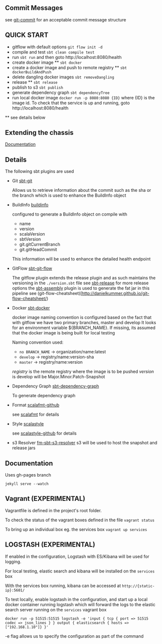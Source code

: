 ## Commit Messages

see [git-commit](https://chris.beams.io/posts/git-commit/) for an acceptable commit message structure


## QUICK START

- gitflow with default options
`git flow init -d` 
- compile and test
`sbt clean compile test`
- run
`sbt run` and then goto http://localhost:8080/health
- create docker image **
`sbt docker`
- create a docker image and push to remote registry **
`sbt dockerBuildAndPush`
- delete dangling docker images
`sbt removeDangling`
- release **
`sbt release`
- publish to s3
`sbt publish`
- generate dependency graph
`sbt dependencyTree`
- run local docker image
`docker run -p 8080:8080 {ID}` where {ID} is the image id. To check that the service is up and running, goto http://localhost:8080/health

** see details below

## Extending the chassis
[Documentation](https://allawala.github.io/service-chassis/)

## Details

The following sbt plugins are used 

- Git [sbt-git](https://github.com/sbt/sbt-git)

    Allows us to retrieve information about the commit such as the sha or the branch which is used to enhance the BuildInfo object

- BuildInfo [buildinfo](https://github.com/sbt/sbt-buildinfo)

    configured to generate a BuildInfo object on compile with
     - name
     - version
     - scalaVersion
     - sbtVersion
     - git.gitCurrentBranch
     - git.gitHeadCommit

    This information will be used to enhance the detailed health endpoint

- GitFlow [sbt-git-flow](https://github.com/ServiceRocket/sbt-git-flow)
    
    The gitflow plugin extends the release plugin and as such maintains the versioning in the `./version.sbt` file
    see [sbt-release](https://github.com/sbt/sbt-release) for more release options
    the [sbt-assembly](https://github.com/sbt/sbt-assembly) plugin is used to generate the fat jar in this pipeline
    see (git-flow-cheatsheet)[http://danielkummer.github.io/git-flow-cheatsheet/)

- Docker [sbt-docker](https://github.com/marcuslonnberg/sbt-docker)
    
    docker image naming convention is configured based on the fact that with gitflow we have two primary branches, master and develop
    It looks for an environment variable ${BRANCH_NAME}. If missing, its assumed that the docker image is being built for local testing

    Naming convention used: 
    - `no BRANCH_NAME` -> organization/name:latest
    - `develop` -> registry/name:version-sha
    - `master` -> registry/name:version
    
    *registry* is the remote registry where the image is to be pushed
    *version* is develop will be Major.Minor.Patch-Snapshot

- Dependency Graph [sbt-dependency-graph](https://github.com/jrudolph/sbt-dependency-graph)
    
    To generate dependency graph
    
- Format [scalafmt-github](https://github.com/scalameta/scalafmt)    

    see [scalafmt](http://scalameta.org/scalafmt/) for details

- Style [scalastyle](https://github.com/scalastyle)
    
    see [scalastyle-github](http://www.scalastyle.org/) for details

- s3 Resolver [fm-sbt-s3-resolver](https://github.com/frugalmechanic/fm-sbt-s3-resolver)
    s3 will be used to host the snapshot and release jars


## Documentation
Uses gh-pages branch

`jekyll serve --watch`

## Vagrant (EXPERIMENTAL)
Vagrantfile is defined in the project's root folder.

To check the status of the vagrant boxes defined in the file `vagrant status`

To bring up an individual box eg. the services box `vagrant up services`

## LOGSTASH (EXPERIMENTAL)
If enabled in the configuration, Logstash with ES/Kibana will be used for logging.

For local testing, elastic search and kibana will be installed on the `services` box

With the services box running, kibana can be accessed at `http://{static-ip}:5601/`

To test locally, enable logstash in the configuration, and start up a local docker container running logstash which will 
forward the logs to the elastic search server running on the `services` vagrant box

`docker run -p 51515:51515 logstash -e 'input { tcp { port => 51515 codec => json_lines } } output { elasticsearch { hosts => ["192.168.1.10"]} }'`

-e flag allows us to specify the configuration as part of the command